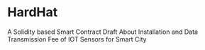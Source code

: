 # HardHat
A Solidity based Smart Contract Draft About Installation and Data Transmission Fee of IOT Sensors for Smart City
